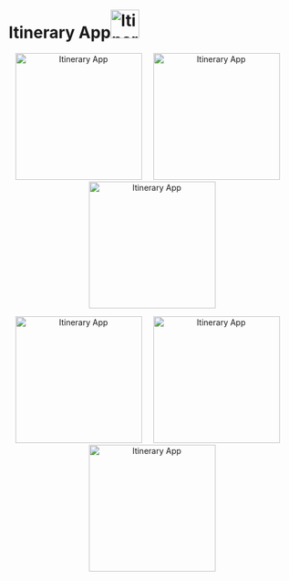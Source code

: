 # Itinerary App<img src = "https://i.imgur.com/tR3BlII.png" title= "Itinerary App" width= "50"/>

<p align= "center">
<img src= "https://media.giphy.com/media/H2zgbseMmPfBTirHUz/giphy.gif" title= "Itinerary App" width= "222"/> &nbsp;&nbsp;&nbsp;
<img src= "https://i.imgur.com/r3W85mx.png" title= "Itinerary App" width= "222"/>
&nbsp;&nbsp;&nbsp;
<img src= "https://i.imgur.com/pVXdpch.png" title= "Itinerary App" width= "222"/>
</p>

<p align= "center">
<img src= "https://media.giphy.com/media/hu7ja8L9ClsWWfoKez/giphy.gif" title= "Itinerary App" width= "222"/> &nbsp;&nbsp;&nbsp;
<img src= "https://i.imgur.com/ws1hrmJ.png" title= "Itinerary App" width= "222"/>
&nbsp;&nbsp;&nbsp;
<img src= "https://i.imgur.com/lDpiFLs.png" title= "Itinerary App" width= "222"/>
</p>
